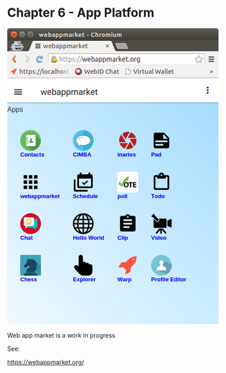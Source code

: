 # Chapter 6 - App Platform

![](webappmarket.png)

Web app market is a work in progress

See:

https://webappmarket.org/

